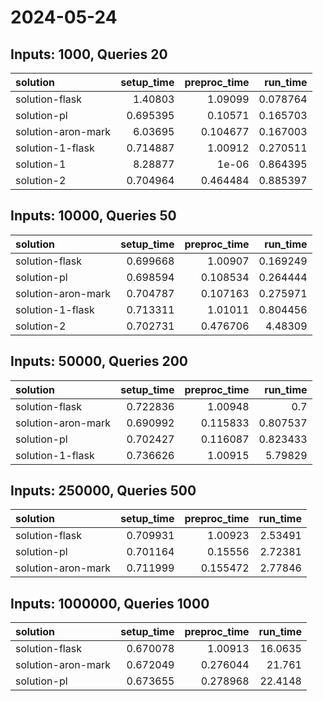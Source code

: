 # 2024-05-24

## Inputs: 1000, Queries 20

| solution           |   setup_time |   preproc_time |   run_time |
|:-------------------|-------------:|---------------:|-----------:|
| solution-flask     |     1.40803  |       1.09099  |   0.078764 |
| solution-pl        |     0.695395 |       0.10571  |   0.165703 |
| solution-aron-mark |     6.03695  |       0.104677 |   0.167003 |
| solution-1-flask   |     0.714887 |       1.00912  |   0.270511 |
| solution-1         |     8.28877  |       1e-06    |   0.864395 |
| solution-2         |     0.704964 |       0.464484 |   0.885397 |

## Inputs: 10000, Queries 50

| solution           |   setup_time |   preproc_time |   run_time |
|:-------------------|-------------:|---------------:|-----------:|
| solution-flask     |     0.699668 |       1.00907  |   0.169249 |
| solution-pl        |     0.698594 |       0.108534 |   0.264444 |
| solution-aron-mark |     0.704787 |       0.107163 |   0.275971 |
| solution-1-flask   |     0.713311 |       1.01011  |   0.804456 |
| solution-2         |     0.702731 |       0.476706 |   4.48309  |

## Inputs: 50000, Queries 200

| solution           |   setup_time |   preproc_time |   run_time |
|:-------------------|-------------:|---------------:|-----------:|
| solution-flask     |     0.722836 |       1.00948  |   0.7      |
| solution-aron-mark |     0.690992 |       0.115833 |   0.807537 |
| solution-pl        |     0.702427 |       0.116087 |   0.823433 |
| solution-1-flask   |     0.736626 |       1.00915  |   5.79829  |

## Inputs: 250000, Queries 500

| solution           |   setup_time |   preproc_time |   run_time |
|:-------------------|-------------:|---------------:|-----------:|
| solution-flask     |     0.709931 |       1.00923  |    2.53491 |
| solution-pl        |     0.701164 |       0.15556  |    2.72381 |
| solution-aron-mark |     0.711999 |       0.155472 |    2.77846 |

## Inputs: 1000000, Queries 1000

| solution           |   setup_time |   preproc_time |   run_time |
|:-------------------|-------------:|---------------:|-----------:|
| solution-flask     |     0.670078 |       1.00913  |    16.0635 |
| solution-aron-mark |     0.672049 |       0.276044 |    21.761  |
| solution-pl        |     0.673655 |       0.278968 |    22.4148 |